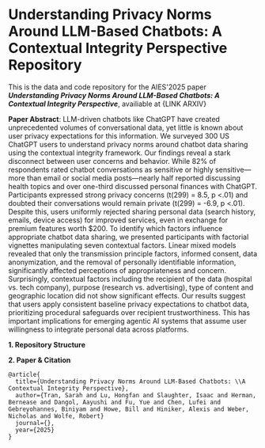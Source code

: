 # Understanding Privacy Norms Around LLM-Based Chatbots: A Contextual Integrity Perspective Repository

This is the data and code repository for the AIES'2025 paper ***Understanding Privacy Norms Around LLM-Based Chatbots: A Contextual Integrity Perspective***, availiable at {LINK ARXIV}

**Paper Abstract**: LLM-driven chatbots like ChatGPT have created unprecedented volumes of conversational data, yet little is known about user privacy expectations for this information. We surveyed 300 US ChatGPT users to understand privacy norms around chatbot data sharing using the contextual integrity framework. Our findings reveal a stark disconnect between user concerns and behavior. While 82\% of respondents rated chatbot conversations as sensitive or highly sensitive—more than email or social media posts—nearly half reported discussing health topics and over one-third discussed personal finances with ChatGPT. Participants expressed strong privacy concerns (t(299) = 8.5, p $<$.01) and doubted their conversations would remain private (t(299) = -6.9, p  $<$.01). Despite this, users uniformly rejected sharing personal data (search history, emails, device access) for improved services, even in exchange for premium features worth \$200. To identify which factors influence appropriate chatbot data sharing, we presented participants with factorial vignettes manipulating seven contextual factors. Linear mixed models revealed that only the transmission principle factors, informed consent, data anonymization, and the removal of personally identifiable information, significantly affected perceptions of appropriateness and concern. Surprisingly, contextual factors including the recipient of the data (hospital vs. tech company), purpose (research vs. advertising), type of content and geographic location did not show significant effects. Our results suggest that users apply consistent baseline privacy expectations to chatbot data, prioritizing procedural safeguards over recipient trustworthiness. This has important implications for emerging agentic AI systems that assume user willingness to integrate personal data across platforms.

**1. Repository Structure**

**2. Paper & Citation**
```
@article{
  title={Understanding Privacy Norms Around LLM-Based Chatbots: \\A Contextual Integrity Perspective},
  author={Tran, Sarah and Lu, Hongfan and Slaughter, Isaac and Herman, Bernease and Dangol, Aayushi and Fu, Yue and Chen, Lufei and Gebreyohannes, Biniyam and Howe, Bill and Hiniker, Alexis and Weber, Nicholas and Wolfe, Robert}
  journal={},
  year={2025}
}
```
